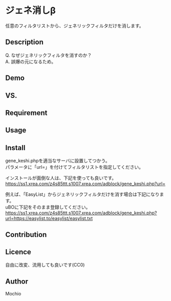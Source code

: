 ジェネ消しβ
=========

任意のフィルタリストから、ジェネリックフィルタだけを消します。

## Description
Q. なぜジェネリックフィルタを消すのか？  
A. 誤爆の元になるため。

## Demo

## VS. 

## Requirement

## Usage

## Install
gene_keshi.phpを適当なサーバに設置してつかう。  
パラメータに「url=」を付けてフィルタリストを指定してください。

インストールが面倒な人は、下記を使っても良いです。  
https://ss1.xrea.com/z4s85ttt.s1007.xrea.com/adblock/gene_keshi.php?url=

例えば、「EasyList」からジェネリックフィルタだけを消す場合は下記になります。  
uBOに下記をそのまま登録してください。  
https://ss1.xrea.com/z4s85ttt.s1007.xrea.com/adblock/gene_keshi.php?url=https://easylist.to/easylist/easylist.txt

## Contribution

## Licence
自由に改変、流用しても良いです(CC0)

## Author
Mochio
